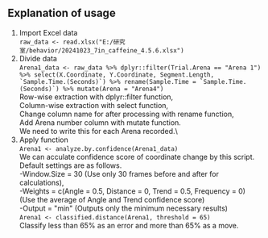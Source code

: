 ## Explanation of usage

1. Import Excel data\
   ``raw_data <- read.xlsx("E:/研究室/behavior/20241023_7in_caffeine_4.5.6.xlsx")``
2. Divide data\
   ``Arena1_data <- raw_data %>%
  dplyr::filter(Trial.Arena == "Arena 1") %>%
  select(X.Coordinate, Y.Coordinate, Segment.Length, `Sample.Time.(Seconds)`) %>%
  rename(Sample.Time = `Sample.Time.(Seconds)`) %>%
  mutate(Arena = "Arena4")``\
Row-wise extraction with dplyr::filter function,\
Column-wise extraction with select function,\
Change column name for after processing with rename function,\
Add Arena number column with mutate function.\
We need to write this for each Arena recorded.\ 
3. Apply function\
``Arena1 <- analyze.by.confidence(Arena1_data)``\
We can acculate confidence score of coordinate change by this script.\
Default settings are as follows.\
-Window.Size = 30 (Use only 30 frames before and after for calculations),\
-Weights = c(Angle = 0.5, Distance = 0, Trend = 0.5, Frequency = 0) (Use the average of Angle and Trend confidence score)\
-Output = "min" (Outputs only the minimum necessary results)\
``Arena1 <- classified.distance(Arena1, threshold = 65)``\
Classify less than 65% as an error and more than 65% as a move.
